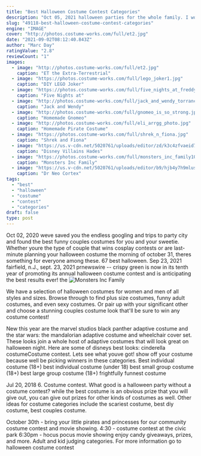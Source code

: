 ```yaml
---
title: "Best Halloween Costume Contest Categories"
description: "Oct 05, 2021 halloween parties for the whole family. I would throw the best parties. Family-friendly parties that were epic. Many of my theatre friends would contribute to the happenings at the party. From sound effects to lighting to halloween"
slug: "49118-best-halloween-costume-contest-categories"
engine: "IMAGE"
cover: "http://photos.costume-works.com/full/et2.jpg"
date: "2021-09-02T08:12:40.843Z"
author: "Marc Day"
ratingValue: "2.8"
reviewCount: "1"
images:
  - image: "http://photos.costume-works.com/full/et2.jpg"
    caption: "ET the Extra-Terrestrial"
  - image: "https://photos.costume-works.com/full/lego_joker1.jpg"
    caption: "DIY LEGO Joker"
  - image: "https://photos.costume-works.com/full/five_nights_at_freddys2.jpg"
    caption: "Five Nights at"
  - image: "http://photos.costume-works.com/full/jack_and_wendy_torrance.jpg"
    caption: "Jack and Wendy"
  - image: "http://photos.costume-works.com/full/gnomeo_is_so_strong.jpg"
    caption: "Homemade Gnomeo"
  - image: "http://photos.costume-works.com/full/eli_arrgg_photo.jpg"
    caption: "Homemade Pirate Costume"
  - image: "https://photos.costume-works.com/full/shrek_n_fiona.jpg"
    caption: "Shrek and Fiona"
  - image: "https://us.v-cdn.net/5020761/uploads/editor/zd/k3c4zfvaeid7.jpg"
    caption: "Disney Villains Hades"
  - image: "https://photos.costume-works.com/full/monsters_inc_family10.jpg"
    caption: "Monsters Inc Family"
  - image: "https://us.v-cdn.net/5020761/uploads/editor/b9/hjb4y7h9mlus.jpg"
    caption: "Dr Neo Cortex"
tags:
  - "best"
  - "halloween"
  - "costume"
  - "contest"
  - "categories"
draft: false
type: post
---
```


Oct 02, 2020 weve saved you the endless googling and trips to party city and found the best funny couples costumes for you and your sweetie. Whether youre the type of couple that wins cosplay contests or are last-minute planning your halloween costume the morning of october 31, theres something for everyone among these. 67 best halloween. Sep 23, 2021 fairfield, n.J., sept. 23, 2021 prnewswire -- crispy green is now in its tenth year of promoting its annual halloween costume contest and is anticipating the best results ever! the
![Monsters Inc Family](https://photos.costume-works.com/full/monsters_inc_family10.jpg "Monsters Inc Family")

We have a selection of halloween costumes for women and men of all styles and sizes. Browse through to find plus size costumes, funny adult costumes, and even sexy costumes. Or pair up with your significant other and choose a stunning couples costume look that&#39;ll be sure to win any costume contest!
<!--inArticleAds-->

<!--galleryOne-->

New this year are the marvel studios black panther adaptive costume and the star wars: the mandalorian adaptive costume and wheelchair cover set. These looks join a whole host of adaptive costumes that will look great on halloween night. Here are some of disneys best looks: cinderella costumeCostume contest. Lets see what youve got! show off your costume because well be picking winners in these categories. Best individual costume (18+) best individual costume (under 18) best small group costume (18+) best large group costume (18+) frightfully funnest costume
<!--inArticleAds-->

<!--galleryTwo-->

Jul 20, 2018 6. Costume contest. What good is a halloween party without a costume contest? while the best costume is an obvious prize that you will give out, you can give out prizes for other kinds of costumes as well. Other ideas for costume categories include the scariest costume, best diy costume, best couples costume.
<!--galleryThree-->

October 30th - bring your little pirates and princesses for our community costume contest and movie showing. 4:30 - costume contest at the civic park 6:30pm - hocus pocus movie showing enjoy candy giveaways, prizes, and more. Adult and kid judging categories. For more information go to halloween costume contest